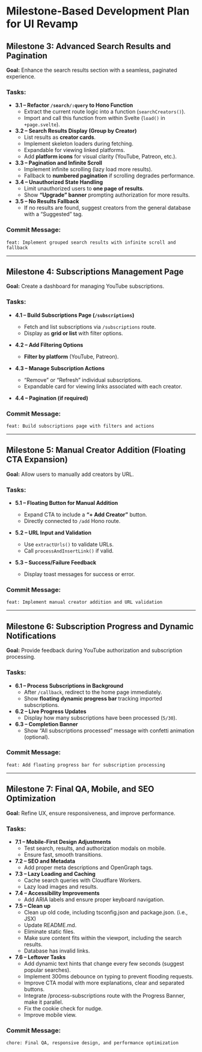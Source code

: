 # **Milestone-Based Development Plan for UI Revamp**

## **Milestone 3: Advanced Search Results and Pagination**

**Goal:** Enhance the search results section with a seamless, paginated experience.

### **Tasks:**

- **3.1 – Refactor `/search/:query` to Hono Function**
  - Extract the current route logic into a function (`searchCreators()`).
  - Import and call this function from within Svelte (`load()` in `+page.svelte`).
- **3.2 – Search Results Display (Group by Creator)**
  - List results as **creator cards**.
  - Implement skeleton loaders during fetching.
  - Expandable for viewing linked platforms.
  - Add **platform icons** for visual clarity (YouTube, Patreon, etc.).
- **3.3 – Pagination and Infinite Scroll**
  - Implement infinite scrolling (lazy load more results).
  - Fallback to **numbered pagination** if scrolling degrades performance.
- **3.4 – Unauthorized State Handling**
  - Limit unauthorized users to **one page of results**.
  - Show **“Upgrade” banner** prompting authorization for more results.
- **3.5 – No Results Fallback**
  - If no results are found, suggest creators from the general database with a “Suggested” tag.

### **Commit Message:**

`feat: Implement grouped search results with infinite scroll and fallback`

---

## **Milestone 4: Subscriptions Management Page**

**Goal:** Create a dashboard for managing YouTube subscriptions.

### **Tasks:**

- **4.1 – Build Subscriptions Page (`/subscriptions`)**

  - Fetch and list subscriptions via `/subscriptions` route.
  - Display as **grid or list** with filter options.

- **4.2 – Add Filtering Options**

  - **Filter by platform** (YouTube, Patreon).

- **4.3 – Manage Subscription Actions**

  - “Remove” or “Refresh” individual subscriptions.
  - Expandable card for viewing links associated with each creator.

- **4.4 – Pagination (if required)**

### **Commit Message:**

`feat: Build subscriptions page with filters and actions`

---

## **Milestone 5: Manual Creator Addition (Floating CTA Expansion)**

**Goal:** Allow users to manually add creators by URL.

### **Tasks:**

- **5.1 – Floating Button for Manual Addition**

  - Expand CTA to include a **“+ Add Creator”** button.
  - Directly connected to `/add` Hono route.

- **5.2 – URL Input and Validation**

  - Use `extractUrls()` to validate URLs.
  - Call `processAndInsertLink()` if valid.

- **5.3 – Success/Failure Feedback**
  - Display toast messages for success or error.

### **Commit Message:**

`feat: Implement manual creator addition and URL validation`

---

## **Milestone 6: Subscription Progress and Dynamic Notifications**

**Goal:** Provide feedback during YouTube authorization and subscription processing.

### **Tasks:**

- **6.1 – Process Subscriptions in Background**
  - After `/callback`, redirect to the home page immediately.
  - Show **floating dynamic progress bar** tracking imported subscriptions.
- **6.2 – Live Progress Updates**
  - Display how many subscriptions have been processed (`5/30`).
- **6.3 – Completion Banner**
  - Show “All subscriptions processed” message with confetti animation (optional).

### **Commit Message:**

`feat: Add floating progress bar for subscription processing`

---

## **Milestone 7: Final QA, Mobile, and SEO Optimization**

**Goal:** Refine UX, ensure responsiveness, and improve performance.

### **Tasks:**

- **7.1 – Mobile-First Design Adjustments**
  - Test search, results, and authorization modals on mobile.
  - Ensure fast, smooth transitions.
- **7.2 – SEO and Metadata**
  - Add proper meta descriptions and OpenGraph tags.
- **7.3 – Lazy Loading and Caching**
  - Cache search queries with Cloudflare Workers.
  - Lazy load images and results.
- **7.4 – Accessibility Improvements**
  - Add ARIA labels and ensure proper keyboard navigation.
- **7.5 – Clean up**
  - Clean up old code, including tsconfig.json and package.json. (i.e., JSX)
  - Update README.md.
  - Eliminate static files.
  - Make sure content fits within the viewport, including the search results.
  - Database has invalid links.
- **7.6 – Leftover Tasks**
  - Add dynamic text hints that change every few seconds (suggest popular searches).
  - Implement 300ms debounce on typing to prevent flooding requests.
  - Improve CTA modal with more explanations, clear and separated buttons.
  - Integrate /process-subscriptions route with the Progress Banner, make it parallel.
  - Fix the cookie check for nudge.
  - Improve mobile view.

### **Commit Message:**

`chore: Final QA, responsive design, and performance optimization`
